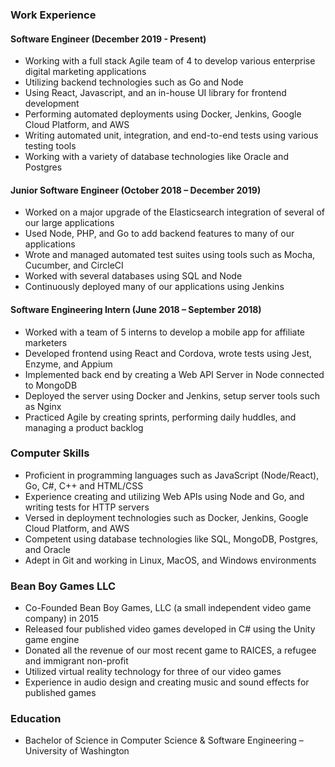 <!-- ---
layout: page
title: Résumé
sidebar_link: true
sidebar_sort_order: 2
--- -->

### Work Experience

#### Software Engineer (December 2019 - Present)
* Working with a full stack Agile team of 4 to develop various enterprise digital marketing applications
* Utilizing backend technologies such as Go and Node
* Using React, Javascript, and an in-house UI library for frontend development
* Performing automated deployments using Docker, Jenkins, Google Cloud Platform, and AWS
* Writing automated unit, integration, and end-to-end tests using various testing tools
* Working with a variety of database technologies like Oracle and Postgres

#### Junior Software Engineer (October 2018 – December 2019)
* Worked on a major upgrade of the Elasticsearch integration of several of our large applications
* Used Node, PHP, and Go to add backend features to many of our applications
* Wrote and managed automated test suites using tools such as Mocha, Cucumber, and CircleCI
* Worked with several databases using SQL and Node
* Continuously deployed many of our applications using Jenkins

#### Software Engineering Intern (June 2018 – September 2018)
* Worked with a team of 5 interns to develop a mobile app for affiliate marketers
* Developed frontend using React and Cordova, wrote tests using Jest, Enzyme, and Appium
* Implemented back end by creating a Web API Server in Node connected to MongoDB
* Deployed the server using Docker and Jenkins, setup server tools such as Nginx
* Practiced Agile by creating sprints, performing daily huddles, and managing a product backlog

### Computer Skills
* Proficient in programming languages such as JavaScript (Node/React), Go, C#, C++ and HTML/CSS
* Experience creating and utilizing Web APIs using Node and Go, and writing tests for HTTP servers
* Versed in deployment technologies such as Docker, Jenkins, Google Cloud Platform, and AWS
* Competent using database technologies like SQL, MongoDB, Postgres, and Oracle
* Adept in Git and working in Linux, MacOS, and Windows environments

### Bean Boy Games LLC
* Co-Founded Bean Boy Games, LLC (a small independent video game company) in 2015
* Released four published video games developed in C# using the Unity game engine
* Donated all the revenue of our most recent game to RAICES, a refugee and immigrant non-profit
* Utilized virtual reality technology for three of our video games
* Experience in audio design and creating music and sound effects for published games

### Education
* Bachelor of Science in Computer Science & Software Engineering – University of Washington
